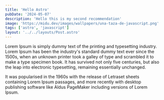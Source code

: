 ```yaml
---
title: 'Hello Astro'
pubDate: '2024-05-07'
description: 'Hello this is my second recommendation'
image: 'https://midu.dev/images/wallpapers/una-taza-de-javascript.png'
tags: ['astro', 'javascript']
layout: '../../layouts/Post.astro'
---
```


Lorem Ipsum is simply dummy text of the printing and typesetting industry. Lorem Ipsum has been the industry's standard dummy text ever since the 1500s, when an unknown printer took a galley of type and scrambled it to make a type specimen book. It has survived not only five centuries, but also the leap into electronic typesetting, remaining essentially unchanged.

It was popularised in the 1960s with the release of Letraset sheets containing Lorem Ipsum passages, and more recently with desktop publishing software like Aldus PageMaker including versions of Lorem Ipsum.
